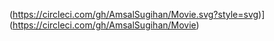 (https://circleci.com/gh/AmsalSugihan/Movie.svg?style=svg)](https://circleci.com/gh/AmsalSugihan/Movie)
